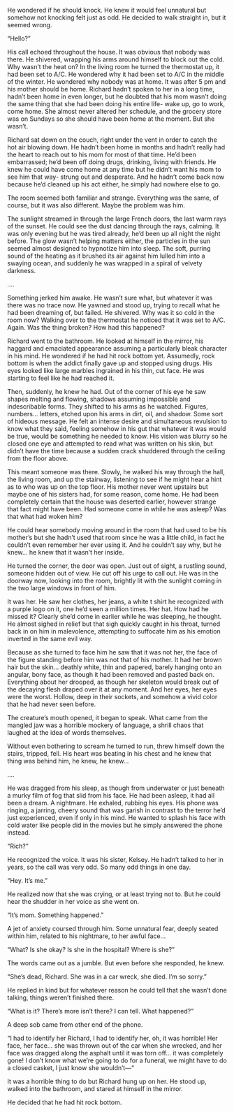
He wondered if he should knock. He knew it would feel unnatural but somehow not knocking felt just as odd. He decided to walk straight in, but it seemed wrong. 

“Hello?”

His call echoed throughout the house. It was obvious that nobody was there. He shivered, wrapping his arms around himself to block out the cold. Why wasn’t the heat on? In the living room he turned the thermostat up, it had been set to A/C. He wondered why it had been set to A/C in the middle of the winter. He wondered why nobody was at home. It was after 5 pm and his mother should be home. Richard hadn’t spoken to her in a long time, hadn’t been home in even longer, but he doubted that his mom wasn’t doing the same thing that she had been doing his entire life- wake up, go to work, come home. She almost never altered her schedule, and the grocery store was on Sundays so she should have been home at the moment. But she wasn’t.

Richard sat down on the couch, right under the vent in order to catch the hot air blowing down. He hadn’t been home in months and hadn’t really had the heart to reach out to his mom for most of that time. He’d been embarrassed; he’d been off doing drugs, drinking, living with friends. He knew he could have come home at any time but he didn’t want his mom to see him that way- strung out and desperate. And he hadn’t come back now because he’d cleaned up his act either, he simply had nowhere else to go. 

The room seemed both familiar and strange. Everything was the same, of course, but it was also different. Maybe the problem was him. 

The sunlight streamed in through the large French doors, the last warm rays of the sunset. He could see the dust dancing through the rays, calming. It was only evening but he was tired already, he’d been up all night the night before. The glow wasn’t helping matters either, the particles in the sun seemed almost designed to hypnotize him into sleep. The soft, purring sound of the heating as it brushed its air against him lulled him into a swaying ocean, and suddenly he was wrapped in a spiral of velvety darkness.

….

Something jerked him awake. He wasn’t sure what, but whatever it was there was no trace now. He yawned and stood up, trying to recall what he had been dreaming of, but failed. He shivered. Why was it so cold in the room now? Walking over to the thermostat he noticed that it was set to A/C. Again. Was the thing broken? How had this happened?

Richard went to the bathroom. He looked at himself in the mirror, his haggard and emaciated appearance assuming a particularly bleak character in his mind. He wondered if he had hit rock bottom yet. Assumedly, rock bottom is when the addict finally gave up and stopped using drugs. His eyes looked like large marbles ingrained in his thin, cut face. He was starting to feel like he had reached it. 

Then, suddenly, he knew he had. Out of the corner of his eye he saw shapes melting and flowing, shadows assuming impossible and indescribable forms. They shifted to his arms as he watched. Figures, numbers… letters, etched upon his arms in dirt, oil, and shadow. Some sort of hideous message. He felt an intense desire and simultaneous revulsion to know what they said, feeling somehow in his gut that whatever it was would be true, would be something he needed to know. 
His vision was blurry so he closed one eye and attempted to read what was written on his skin, but didn’t have the time because a sudden crack shuddered through the ceiling from the floor above. 

This meant someone was there. Slowly, he walked his way through the hall, the living room, and up the stairway, listening to see if he might hear a hint as to who was up on the top floor. His mother never went upstairs but maybe one of his sisters had, for some reason, come home. He had been completely certain that the house was deserted earlier, however strange that fact might have been. Had someone come in while he was asleep? Was that what had woken him?

He could hear somebody moving around in the room that had used to be his mother’s but she hadn’t used that room since he was a little child, in fact he couldn’t even remember her ever using it. And he couldn’t say why, but he knew… he knew that it wasn’t her inside.

He turned the corner, the door was open. Just out of sight, a rustling sound, someone hidden out of view. He cut off his urge to call out. He was in the doorway now, looking into the room, brightly lit with the sunlight coming in the two large windows in front of him. 

It was her. He saw her clothes, her jeans, a white t shirt he recognized with a purple logo on it, one he’d seen a million times. Her hat. How had he missed it? Clearly she’d come in earlier while he was sleeping, he thought. He almost sighed in relief but that sigh quickly caught in his throat, turned back in on him in malevolence, attempting to suffocate him as his emotion inverted in the same evil way. 

Because as she turned to face him he saw that it was not her, the face of the figure standing before him was not that of his mother. It had her brown hair but the skin… deathly white, thin and papered, barely hanging onto an angular, bony face, as though it had been removed and pasted back on. Everything about her drooped, as though her skeleton would break out of the decaying flesh draped over it at any moment. And her eyes, her eyes were the worst. Hollow, deep in their sockets, and somehow a vivid color that he had never seen before. 

The creature’s mouth opened, it began to speak. What came from the mangled jaw was a horrible mockery of language, a shrill chaos that laughed at the idea of words themselves. 

Without even bothering to scream he turned to run, threw himself down the stairs, tripped, fell. His heart was beating in his chest and he knew that thing was behind him, he knew, he knew…

….

He was dragged from his sleep, as though from underwater or just beneath a murky film of fog that slid from his face. He had been asleep, it had all been a dream. A nightmare. He exhaled, rubbing his eyes. His phone was ringing, a jarring, cheery sound that was garish in contrast to the terror he’d just experienced, even if only in his mind. He wanted to splash his face with cold water like people did in the movies but he simply answered the phone instead. 

“Rich?”

He recognized the voice. It was his sister, Kelsey. He hadn’t talked to her in years, so the call was very odd. So many odd things in one day.

“Hey. It’s me.”

He realized now that she was crying, or at least trying not to. But he could hear the shudder in her voice as she went on. 

“It’s mom. Something happened.”

A jet of anxiety coursed through him. Some unnatural fear, deeply seated within him, related to his nightmare, to her awful face…

“What? Is she okay? Is she in the hospital? Where is she?”

The words came out as a jumble. But even before she responded, he knew. 

“She’s dead, Richard. She was in a car wreck, she died. I’m so sorry.”

He replied in kind but for whatever reason he could tell that she wasn’t done talking, things weren’t finished there. 

“What is it? There’s more isn’t there? I can tell. What happened?”

A deep sob came from other end of the phone.

“I had to identify her Richard, I had to identify her, oh, it was horrible! Her face, her face… she was thrown out of the car when she wrecked, and her face was dragged along the asphalt until it was torn off… it was completely gone! I don’t know what we’re going to do for a funeral, we might have to do a closed casket, I just know she wouldn’t—“

It was a horrible thing to do but Richard hung up on her. He stood up, walked into the bathroom, and stared at himself in the mirror. 

He decided that he had hit rock bottom.